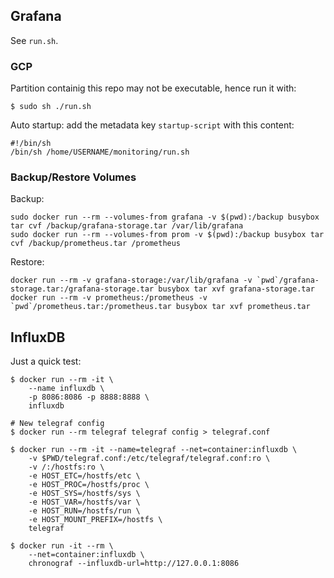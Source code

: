 ## Grafana
See `run.sh`.

### GCP
Partition containig this repo may not be executable, hence run it with:
```
$ sudo sh ./run.sh
```

Auto startup: add the metadata key `startup-script` with this content:
```
#!/bin/sh
/bin/sh /home/USERNAME/monitoring/run.sh
```
### Backup/Restore Volumes

Backup:
```
sudo docker run --rm --volumes-from grafana -v $(pwd):/backup busybox tar cvf /backup/grafana-storage.tar /var/lib/grafana
sudo docker run --rm --volumes-from prom -v $(pwd):/backup busybox tar cvf /backup/prometheus.tar /prometheus
```

Restore:
```
docker run --rm -v grafana-storage:/var/lib/grafana -v `pwd`/grafana-storage.tar:/grafana-storage.tar busybox tar xvf grafana-storage.tar
docker run --rm -v prometheus:/prometheus -v `pwd`/prometheus.tar:/prometheus.tar busybox tar xvf prometheus.tar
```



## InfluxDB
Just a quick test:
```
$ docker run --rm -it \
	--name influxdb \
	-p 8086:8086 -p 8888:8888 \
	influxdb

# New telegraf config
$ docker run --rm telegraf telegraf config > telegraf.conf

$ docker run --rm -it --name=telegraf --net=container:influxdb \
	-v $PWD/telegraf.conf:/etc/telegraf/telegraf.conf:ro \
	-v /:/hostfs:ro \
	-e HOST_ETC=/hostfs/etc \
	-e HOST_PROC=/hostfs/proc \
	-e HOST_SYS=/hostfs/sys \
	-e HOST_VAR=/hostfs/var \
	-e HOST_RUN=/hostfs/run \
	-e HOST_MOUNT_PREFIX=/hostfs \
	telegraf

$ docker run -it --rm \
	--net=container:influxdb \
	chronograf --influxdb-url=http://127.0.0.1:8086
```
